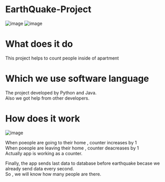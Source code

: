 # EarthQuake-Project
![image](https://user-images.githubusercontent.com/126695865/227997093-206cd95d-cc73-4fc2-9721-c4b92e8f75df.png)
![image](https://user-images.githubusercontent.com/126695865/227997136-08b94460-3ea7-4d57-85a6-c3d5782d0501.png)

# What does it do
This project helps to count people inside of apartment

# Which we use software language
The project developed by Python and Java. \
Also we got help from other developers. 

# How does it work
![image](https://user-images.githubusercontent.com/126695865/227996879-cd3c7dcf-b18a-4e83-b70c-8c78c2973acb.png)

When poeople are going to their home , counter increases by 1 \
When poeople are leaving their home , counter deacreases by 1 \
Actually app is working as a counter.

Finally, the app sends last data to database before earthquake becase we already send data every second. \
So , we will know how many people are there.

